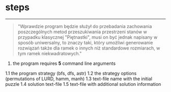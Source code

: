 # steps

---

> "Wprawdzie program będzie służył do przebadania zachowania poszczególnych metod
> przeszukiwania przestrzeni stanów w przypadku klasycznej
> "Piętnastki", musi on być jednak napisany w sposób uniwersalny,
> to znaczy taki, który umożliwi generowanie rozwiązań także dla ramek o innych niż standardowe rozmiarach,
> w tym ramek niekwadratowych."

1. the program requires **5** command line arguments

1.1 the program strategy (bfs, dfs, astr)
1.2 the strategy options (permutations of LURD, hamm, manh)
1.3 text-file name with the initial puzzle
1.4 solution text-file
1.5 text-file with additional solution information
